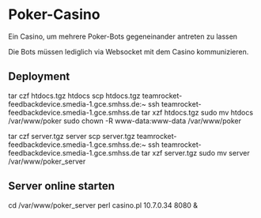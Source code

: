 # Poker-Casino

Ein Casino, um mehrere Poker-Bots gegeneinander antreten zu lassen

Die Bots müssen lediglich via Websocket mit dem Casino kommunizieren.

## Deployment

tar czf htdocs.tgz htdocs
scp htdocs.tgz teamrocket-feedbackdevice.smedia-1.gce.smhss.de:~
ssh teamrocket-feedbackdevice.smedia-1.gce.smhss.de
tar xzf htdocs.tgz
sudo mv htdocs /var/www/poker
sudo chown -R www-data:www-data /var/www/poker

tar czf server.tgz server
scp server.tgz teamrocket-feedbackdevice.smedia-1.gce.smhss.de:~
ssh teamrocket-feedbackdevice.smedia-1.gce.smhss.de
tar xzf server.tgz
sudo mv server /var/www/poker_server

## Server online starten
cd /var/www/poker_server
perl casino.pl 10.7.0.34 8080 &
